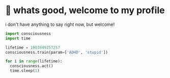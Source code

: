# 👋 whats good, welcome to my profile
i don't have anything to say right now, but welcome!
```python
import consciousness
import time

lifetime = 1003849257257
consciousness.train(param=['ADHD', 'stupid'])

for i in range(lifetime):
  consciousness.act()
  time.sleep(1)
 ```
